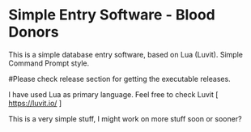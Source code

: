 # Simple Entry Software - Blood Donors
 This is a simple database entry software, based on Lua (Luvit). Simple Command Prompt style.

#Please check release section for getting the executable releases.

I have used Lua as primary language. Feel free to check Luvit [ https://luvit.io/ ]


This is a very simple stuff, I might work on more stuff soon or sooner?